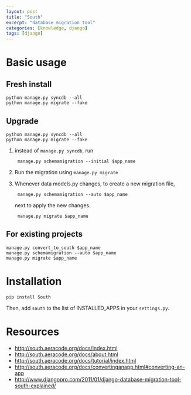 ```yaml
---
layout: post
title: "South"
excerpt: "database migration tool"
categories: [knowledge, django]
tags: [django]
---
```


Basic usage
=============
Fresh install
-----------------
    python manage.py syncdb --all
    python manage.py migrate --fake

Upgrade
-----------
    python manage.py syncdb --all
    python manage.py migrate --fake

1. instead of `manage.py syncdb`, run 

        manage.py schemamigration --initial $app_name

2. Run the migration using `manage.py migrate`

3. Whenever data models.py changes, to create a new migration file,

        manage.py schemamigration --auto $app_name

   next to apply the new changes.
    
        manage.py migrate $app_name
    
    
For existing projects
-----------------------

    manage.py convert_to_south $app_name
    manage.py schemamigration --auto $app_name
    manage.py migrate $app_name

Installation
================

    pip install South

Then, add `south` to the list of INSTALLED_APPS in your `settings.py`.


Resources
=============
* <http://south.aeracode.org/docs/index.html>
* <http://south.aeracode.org/docs/about.html>
* <http://south.aeracode.org/docs/tutorial/index.html>
* <http://south.aeracode.org/docs/convertinganapp.html#converting-an-app>
* <http://www.djangopro.com/2011/01/django-database-migration-tool-south-explained/>
